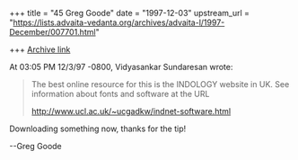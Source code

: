 +++
title = "45 Greg Goode"
date = "1997-12-03"
upstream_url = "https://lists.advaita-vedanta.org/archives/advaita-l/1997-December/007701.html"

+++
[Archive link](https://lists.advaita-vedanta.org/archives/advaita-l/1997-December/007701.html)

At 03:05 PM 12/3/97 -0800, Vidyasankar Sundaresan wrote:

>The best online resource for this is the INDOLOGY website in UK. See
>information about fonts and software at the URL
>
>http://www.ucl.ac.uk/~ucgadkw/indnet-software.html

Downloading something now, thanks for the tip!

--Greg Goode

